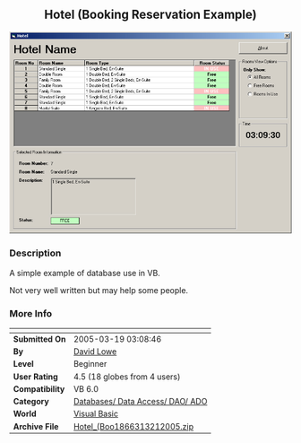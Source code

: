 ﻿<div align="center">

## Hotel \(Booking Reservation Example\)

<img src="PIC2005321182456186.jpg">
</div>

### Description

A simple example of database use in VB.

Not very well written but may help some people.
 
### More Info
 


<span>             |<span>
---                |---
**Submitted On**   |2005-03-19 03:08:46
**By**             |[David Lowe](https://github.com/Planet-Source-Code/PSCIndex/blob/master/ByAuthor/david-lowe.md)
**Level**          |Beginner
**User Rating**    |4.5 (18 globes from 4 users)
**Compatibility**  |VB 6\.0
**Category**       |[Databases/ Data Access/ DAO/ ADO](https://github.com/Planet-Source-Code/PSCIndex/blob/master/ByCategory/databases-data-access-dao-ado__1-6.md)
**World**          |[Visual Basic](https://github.com/Planet-Source-Code/PSCIndex/blob/master/ByWorld/visual-basic.md)
**Archive File**   |[Hotel\_\(Boo1866313212005\.zip](https://github.com/Planet-Source-Code/david-lowe-hotel-booking-reservation-example__1-59564/archive/master.zip)








